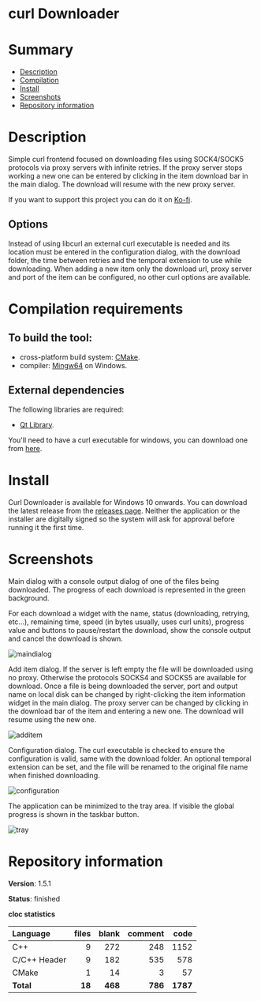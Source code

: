 curl Downloader
===============

# Summary
- [Description](#description)
- [Compilation](#compilation-requirements)
- [Install](#install)
- [Screenshots](#screenshots)
- [Repository information](#repository-information)

# Description
Simple curl frontend focused on downloading files using SOCK4/SOCK5 protocols via proxy servers with infinite retries. If the proxy server stops working a new one can be entered by clicking in the item download bar in the main dialog. The download will resume with the new proxy server.

If you want to support this project you can do it on [Ko-fi](https://ko-fi.com/felixdelaspozas).

## Options
Instead of using libcurl an external curl executable is needed and its location must be entered in the configuration dialog, with the download folder, the time between retries and the temporal extension to use while downloading. When adding a new item only the download url, proxy server and port of the item can be configured, no other curl options are available.

# Compilation requirements
## To build the tool:
* cross-platform build system: [CMake](http://www.cmake.org/cmake/resources/software.html).
* compiler: [Mingw64](http://sourceforge.net/projects/mingw-w64/) on Windows.

## External dependencies
The following libraries are required:
* [Qt Library](http://www.qt.io/).

You'll need to have a curl executable for windows, you can download one from [here](https://curl.se/windows/).

# Install

Curl Downloader is available for Windows 10 onwards. You can download the latest release from the [releases page](https://github.com/FelixdelasPozas/curl-Downloader/releases). Neither the application or the installer are digitally signed so the system will ask for approval before running it the first time.

# Screenshots
Main dialog with a console output dialog of one of the files being downloaded. The progress of each download is represented in the green background. 

For each download a widget with the name, status (downloading, retrying, etc...), remaining time, speed (in bytes usually, uses curl units), progress value and buttons to pause/restart the download, show the console output and cancel the download is shown.

![maindialog](https://github.com/user-attachments/assets/abc3013f-749c-461b-8a5b-52db86553002)

Add item dialog. If the server is left empty the file will be downloaded using no proxy. Otherwise the protocols SOCKS4 and SOCKS5 are available for download. Once a file is being downloaded the server, port and output name on local disk can be changed by right-clicking the item information widget in the main dialog. The proxy server can be changed by clicking in the download bar of the item and entering a new one. The download will resume using the new one.

![additem](https://github.com/user-attachments/assets/cd78db32-2cc1-47a5-ae4b-a36cc210a717)

Configuration dialog. The curl executable is checked to ensure the configuration is valid, same with the download folder. An optional temporal extension can be set, and the file will be renamed to the original file name when finished downloading.

![configuration](https://github.com/FelixdelasPozas/curl-Downloader/assets/12167134/f313bd02-07b8-499e-a828-8ea5e8fe3a26)

The application can be minimized to the tray area. If visible the global progress is shown in the taskbar button.

![tray](https://github.com/user-attachments/assets/234d1def-b05f-4b88-aeed-d7d40c31115a)

# Repository information

**Version**: 1.5.1

**Status**: finished

**cloc statistics**

| Language      |files      |blank      |comment    |code      |
|:--------------|----------:|----------:|----------:|---------:|
| C++           |   9       |  272      |  248      | 1152     |
| C/C++ Header  |   9       |  182      |  535      | 578      |
| CMake         |   1       |   14      |    3      |  57      |
| **Total**     | **18**    | **468**   | **786**   | **1787** |
